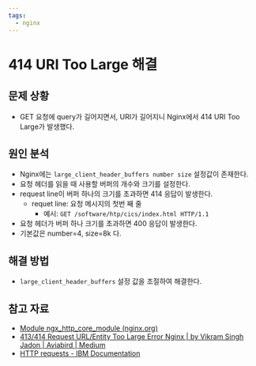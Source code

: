 ```yaml
---
tags:
  - nginx
---
```

# 414 URI Too Large 해결

## 문제 상황

- GET 요청에 query가 길어지면서, URI가 길어지니 Nginx에서 414 URI Too Large가 발생했다.

## 원인 분석

- Nginx에는 `large_client_header_buffers number size` 설정값이 존재한다.
- 요청 헤더를 읽을 때 사용할 버퍼의 개수와 크기를 설정한다.
- request line이 버퍼 하나의 크기를 초과하면 414 응답이 발생한다.
	- requet line: 요청 메시지의 첫번 째 줄
		- 예시: `GET /software/htp/cics/index.html HTTP/1.1`
- 요청 헤더가 버퍼 하나 크기를 초과하면 400 응답이 발생한다.
- 기본값은 number=4, size=8k 다.

## 해결 방법

- `large_client_header_buffers` 설정 값을 조절하여 해결한다.

## 참고 자료

- [Module ngx_http_core_module (nginx.org)](http://nginx.org/en/docs/http/ngx_http_core_module.html#large_client_header_buffers)
- [413/414 Request URL/Entity Too Large Error Nginx | by Vikram Singh Jadon | Aviabird | Medium](https://medium.com/aviabird/413-414-request-url-entity-too-large-error-nginx-b6dcece6f5dd)
- [HTTP requests - IBM Documentation](https://www.ibm.com/docs/en/cics-ts/5.3?topic=protocol-http-requests)